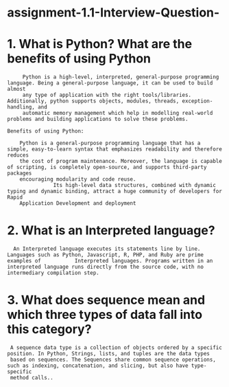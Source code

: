 # assignment-1.1-Interview-Question-
# 1. What is Python? What are the benefits of using Python
         Python is a high-level, interpreted, general-purpose programming language. Being a general-purpose language, it can be used to build almost
         any type of application with the right tools/libraries. Additionally, python supports objects, modules, threads, exception-handling, and 
         automatic memory management which help in modelling real-world problems and building applications to solve these problems.

    Benefits of using Python:

        Python is a general-purpose programming language that has a simple, easy-to-learn syntax that emphasizes readability and therefore reduces
        the cost of program maintenance. Moreover, the language is capable of scripting, is completely open-source, and supports third-party packages
        encouraging modularity and code reuse.
                   Its high-level data structures, combined with dynamic typing and dynamic binding, attract a huge community of developers for Rapid 
        Application Development and deployment
        
# 2. What is an Interpreted language?
      An Interpreted language executes its statements line by line. Languages such as Python, Javascript, R, PHP, and Ruby are prime examples of           Interpreted languages. Programs written in an interpreted language runs directly from the source code, with no intermediary compilation step.        
# 3. What does sequence mean and which three types of data fall into this category?
     A sequence data type is a collection of objects ordered by a specific position. In Python, Strings, lists, and tuples are the data types 
     based on sequences. The Sequences share common sequence operations, such as indexing, concatenation, and slicing, but also have type-specific
     method calls..
